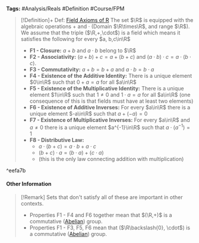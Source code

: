 ---
---

**Tags:** #Analysis/Reals #Definition #Course/FPM 

 > 
 > \[!Definition\]+ Def: [Field Axioms of R](Field%20Axioms%20of%20R.md)
 > The set $\R$ is equipped with the algebraic operations $+$ and $\cdot$ (Domain $\R\times\R$, and range $\R$). We assume that the triple ($\R,+,\cdot$) is a field which means it satisfies the following for every $a, b,c\in\R$
 > 
 > * **F1 - Closure:** $a + b$ and $a \cdot b$ belong to $\R$
 > * **F2 - Associativity:** $(a+b)+c=a+(b+c)$ and $(a\cdot b)\cdot c = a \cdot(b\cdot c)$.
 > * **F3 - Commutativity:** $a+b = b+a$ and $a\cdot b = b\cdot a$
 > * **F4 - Existence of the Additive Identity:** There is a unique element $0\in\R$ such that $0 + a = a$ for all $a\in\R$
 > * **F5 - Existence of the Multiplicative Identity:** There is a unique element $1\in\R$ such that $1\ne0$ and $1\cdot a = a$ for all $a\in\R$ (one consequence of this is that fields must have at least two elements)
 > * **F6 - Existence of Additive Inverses:** For every $a\in\R$ there is a unique element $-a\in\R$ such that $a+(-a)=0$
 > * **F7 - Existence of Multiplicative Inverses:** For every $a\in\R$ and $a\ne0$ there is a unique element $a^{-1}\in\R$ such that $a\cdot(a^{-1})=1$
 > * **F8 - Distributive Law:** 
 >   * $a\cdot (b+c) = a\cdot b + a\cdot c$
 >   * $(b+c)\cdot a=(b\cdot a) + (c\cdot a)$ 
 >   * (this is the only law connecting addition with multiplication)

^eefa7b

#### Other Information

 > 
 > \[!Remark\]
 > Sets that don't satisfy all of these are important in other contexts.
 > 
 > * Properties F1 - F4 and F6 together mean that $(\R,+)$ is a commutative ([Abelian](Abelian%20Group.md)) group. 
 > * Properties F1 - F3, F5, F6 mean that ($\R\backslash{0}, \cdot$) is a commutative ([Abelian](Abelian%20Group.md)) group.
